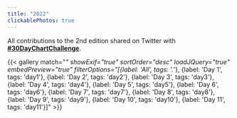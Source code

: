 ```yaml
---
title: "2022"
clickablePhotos: true
---
```


All contributions to the 2nd edition shared on Twitter with **[#30DayChartChallenge](https://twitter.com/search?q=%2330DayChartChallenge)**.

{{< gallery match="*" showExif="true" sortOrder="desc" loadJQuery="true" embedPreview="true" filterOptions="[{label: 'All', tags: '.*'}, {label: 'Day 1', tags: 'day1'}, {label: 'Day 2', tags: 'day2'}, {label: 'Day 3', tags: 'day3'}, {label: 'Day 4', tags: 'day4'}, {label: 'Day 5', tags: 'day5'}, {label: 'Day 6', tags: 'day6'}, {label: 'Day 7', tags: 'day7'}, {label: 'Day 8', tags: 'day8'}, {label: 'Day 9', tags: 'day9'}, {label: 'Day 10', tags: 'day10'}, {label: 'Day 11', tags: 'day11'}]" >}}
